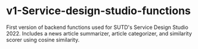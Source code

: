 # v1-Service-design-studio-functions
First version of backend functions used for SUTD's Service Design Studio 2022. Includes a news article summarizer, article categorizer, and similarity scorer using cosine similarity.
